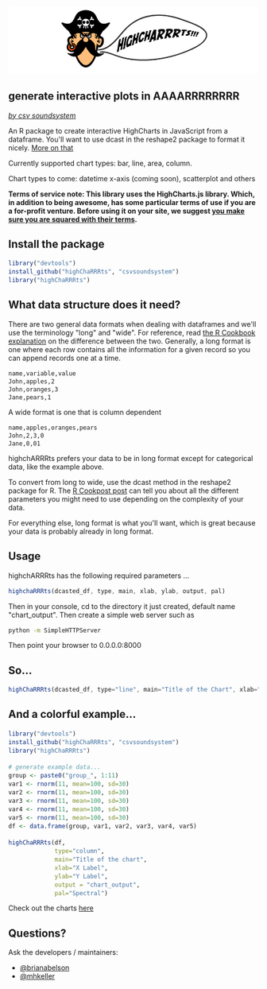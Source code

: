 ![highChaRRRts](./imgs/pirate-arr.png)

## generate interactive plots in AAAARRRRRRRR


_[by csv soundsystem](http://www.csv.nyc/)_

An R package to create interactive HighCharts in JavaScript from a dataframe. You'll want to use dcast in the reshape2 package to format it nicely. [More on that](http://www.cookbook-r.com/Manipulating_data/Converting_data_between_wide_and_long_format/)

<p>Currently supported chart types: bar, line, area, column.<p>
<p>Chart types to come: datetime x-axis (coming soon), scatterplot and others</p>
<p><strong>Terms of service note: This library uses the HighCharts.js library. Which, in addition to being awesome, has some particular terms of use if you are a for-profit venture. Before using it on your site, we suggest <a href="http://shop.highsoft.com/highcharts.html" target="_blank">you make sure you are squared with their terms</a>.</strong></p>

## Install the package

```r
library("devtools")
install_github("highChaRRRts", "csvsoundsystem")
library("highChaRRRts")
```

## What data structure does it need?

There are two general data formats when dealing with dataframes and we'll use the terminology "long" and "wide". For reference, read [the R Cookbook explanation](http://www.cookbook-r.com/Manipulating_data/Converting_data_between_wide_and_long_format/) on the difference between the two. Generally, a long format is one where each row contains all the information for a given record so you can append records one at a time. 

```csv
name,variable,value
John,apples,2
John,oranges,3
Jane,pears,1
```

A wide format is one that is column dependent

```csv
name,apples,oranges,pears
John,2,3,0
Jane,0,01
```

highchARRRts prefers your data to be in long format except for categorical data, like the example above.

To convert from long to wide, use the dcast method in the reshape2 package for R. The [R Cookpost post](http://www.cookbook-r.com/Manipulating_data/Converting_data_between_wide_and_long_format/) can tell you about all the different parameters you might need to use depending on the complexity of your data. 

For everything else, long format is what you'll want, which is great because your data is probably already in long format.

## Usage

highchARRRts has the following required parameters
...

```js
highchaRRRts(dcasted_df, type, main, xlab, ylab, output, pal)

```

<p>Then in your console, cd to the directory it just created, default name "chart_output". Then create a simple web server such as</p>

```bash
python -m SimpleHTTPServer
```

<p>Then point your browser to 0.0.0.0:8000</p>


## So...

```js
highChaRRRts(dcasted_df, type="line", main="Title of the Chart", xlab="X Label", ylab="Y Label, output="chart_output", pal="RdYlBu")
```

## And a colorful example...

```r
library("devtools")
install_github("highChaRRRts", "csvsoundsystem")
library("highChaRRRts")

# generate example data...
group <- paste0("group_", 1:11)
var1 <- rnorm(11, mean=100, sd=30)
var2 <- rnorm(11, mean=100, sd=30)
var3 <- rnorm(11, mean=100, sd=30)
var4 <- rnorm(11, mean=100, sd=30)
var5 <- rnorm(11, mean=100, sd=30)
df <- data.frame(group, var1, var2, var3, var4, var5)

highChaRRRts(df,
             type="column",
             main="Title of the chart",
             xlab="X Label",
             ylab="Y Label",
             output = "chart_output",
             pal="Spectral")
```
Check out the charts [here](http://csvsoundsystem.github.com/highchARRRts/example_templates/rainbow-bar-chart-column-line.html)

## Questions?

Ask the developers / maintainers:
- [@brianabelson](http://www.twitter.com/brianabelson)
- [@mhkeller](http://www.twitter.com/mhkeller)

